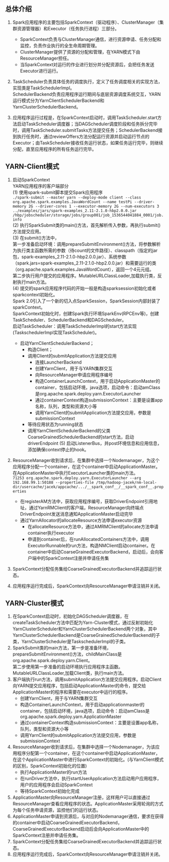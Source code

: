 ## 总体介绍  

1. Spark应用程序的主要包括SparkContext（驱动程序）、ClusterManager（集群资源管理器）和Executor（任务执行进程）三部分。  
    - SparkContext负责与ClusterManager通信，进行资源申请、任务分配和监控，负责作业执行的全生命周期管理。  
    - ClusterManager提供了资源的分配和管理，在YARN模式下由ResourceManager担任。  
    - 当SparkContext对运行的作业进行划分并分配资源后，会把任务发送Executor进行运行。  
    
2. TaskScheduler负责具体任务的调度执行，定义了任务调度相关的实现方法，实现类是TaskSchedulerImpl。  
SchedulerBackend负责应用程序运行期间与底层资源调度系统交互，YARN运行模式分为YarnClientSchedulerBackend和YarnClusterSchedulerBackend。  
3. 应用程序运行过程是，在SparkContext启动时，调用TaskScheduler.start方法启动TaskScheduler调度器；当DAGScheduler调度阶段和任务拆分完毕时，调用TaskScheduler.submitTasks方法提交任务；SchedulerBackend接到执行任务时，通过reviewOffers方法分配运行资源并启动运行节点的Executor；由TaskScheduler接收任务运行状态，如果任务运行完毕，则继续分配，直至应用程序的所有任务运行完毕。  
 
## YARN-Client模式  

1. 启动SparkContext  
YARN应用程序的客户端部分  
    (1) 使用spark-submit脚本提交Spark应用程序  
`./spark-submit --master yarn --deploy-mode client --class org.apache.spark.examples.JavaWordCount --name testPi --driver-memory 2G --driver-cores 1 --executor-memory 2G --num-executors 3 ../examples/jars/spark-examples_2.11-2.1.0-hbp2.0.0.jar /hbp/jobscheduler/storage/jobs/group001/job_1536544041884_0001/job.info`  
    (2) 执行SparkSubmit类的main()方法，首先解析传入参数，再执行submit()方法提交应用。  
    (3) 在submit()方法中，  
        第一步准备启动环境：调用prepareSubmitEnvironment()方法，将参数解析为执行类主函数所需的参数（待count的文件路径）、classpath（指定的jar包，spark-examples_2.11-2.1.0-hbp2.0.0.jar）、系统参数（spark.jars=spark-examples_2.11-2.1.0-hbp2.0.0.jar）和需要运行的类（org.apache.spark.examples.JavaWordCount），返回一个4元元组。  
        第二步执行用户提交的应用程序。MutableURLClassLoader,加载执行类，反射执行main方法。  
    (4) 提交的spark应用程序代码的开始一般是构造sparksession初始化或者sparkcontext初始化。  
    Spark 2.0引入了一个新的切入点SparkSession，SparkSession内部封装了sparkContext。  
    SparkContext初始化时，创建Spark执行环境SparkEnv(RPCEnv等)，创建TaskScheduler、SchedulerBackend和DAGScheduler。  
    启动TaskScheduler：调用TaskSchedulerImpl的start方法实现(TaskschedulerImpl实现TaskScheduler)。  
    - 启动YarnClientSchedulerBackend；  
        - 构造Client；  
        - 调用Client的submitApplication方法提交应用  
            - 连接LauncherBackend
            - 创建YarnClient，用于与YARN集群交互
            - 向ResourceManager申请应用程序编号
            - 构造ContainerLaunchContext，用于启动ApplicationMaster的container，包括启动环境，java选项，启动命令：启动amClass是org.apache.spark.deploy.yarn.ExecutorLauncher
            - 通过containerContext构造submissionContext：主要是设置app名称，队列，类型和资源大小等
            - 调用YarnClient的submitApplication方法提交应用，参数是submissionContext
        - 等待应用状态为running状态
        - 调用YarnClientSchedulerBackend的父类CoarseGrainedSchedulerBackend的start方法，启动driverEndpoint
    (5) 启动ListenerBus，并post环境信息和应用信息，添加确保context停止的hook。  
    
            
2. ResourceManager收到请求后，在集群中选择一个Nodemanager，为这个应用程序分配一个container，在这个container中启动ApplicationMaster。在ApplicationMaster中执行ExecutorLauncher类的main方法。  
    `71253 org.apache.spark.deploy.yarn.ExecutorLauncher --arg 192.168.99.1:50188 --properties-file /tmp/hadoop-jacek/nm-local-dir/usercache/jacek/appcache/.../__spark_conf__/__spark_conf__.properties`
    - 在registerAM方法中，获取应用程序编号，获取DriverEndpoint引用地址，通过YarnRMClient的客户端，ResourceManager向终端点DriverEndpoint发送消息通知ApplicationMaster启动完毕
    - 通过YarnAllocator的allocateResource方法申请executor资源  
        - 在allocateResource方法中，通过AMRMClient的allocate方法申请container执行executor
        - 申请到container后，在runAllocatedContainers方法中，调用ExecutorRunnable的run方法，构造NMClient启动container。在container中启动CoarseGrainedExecutorBackend，启动后，会向客户端中的SparkContext注册并申请任务集
        
3. SparkContext分配任务集给CoarseGrainedExecutorBackend并追踪运行状态。  

4. 应用程序运行完成后，SparkContext向ResourceManager申请注销并关闭。


## YARN-Cluster模式  
1. 在SparkContext启动时，初始化DAGScheduler调度器，在createTaskScheduler方法中匹配为Yarn-Cluster模式，通过反射初始化YarnClusterScheduler和YarnClusterSchedulerBackend两个对象，其中YarnClusterSchedulerBackend是CoarseGrainedSchedulerBackend的子类，YarnClusterScheduler是TaskschedulerImpl的子类。
2. SparkSubmit类的main方法，第一步是准备环境，prepareSubmitEnvironment()方法，childMainClass是org.apache.spark.deploy.yarn.Client。  
第二步使用第一步准备的启动环境执行应用程序主函数。MutableURLClassLoader,加载Client类，执行main方法。
3. 客户端执行run方法，调用submitApplication方法提交应用程序。启动Client向YARN提交应用程序，包括启动ApplicationMaster的命令，提交给ApplicationMaster的程序和需要在executor中运行的程序。  
    - 创建YarnClient，用于与YARN集群交互  
    - 构造ContainerLaunchContext，用于启动applicationmaster的container，包括启动环境，java选项，启动命令：启动amClass是org.apache.spark.deploy.yarn.ApplicationMaster  
    - 通过containerContext构造submissionContext：主要是设置app名称，队列，类型和资源大小等  
    - 调用YarnClient的submitApplication方法提交应用，参数是submissionContext
4. ResourceManager收到请求后，在集群中选择一个Nodemanager，为该应用程序分配第一个container，在这个container中启动ApplicationMaster，在这个ApplicationMaster中进行SparkContext的初始化。(与YarnClient模式的区别，SparkContext初始化的位置) 
    - 执行ApplicationMaster的run方法  
    - 在runDriver方法中，执行startUserApplication方法启动用户应用程序，用户的应用程序会启动SparkContext  
    - 等待SparkContext初始化完成
5. ApplicationMaster向ResourceManager注册，这样用户可以直接通过ResourceManager查看应用程序的状态。ApplicationMaster采用轮询的方式为每个任务申请资源，监控他们的运行状态。  
6. ApplicationMaster申请到资源后，与对应的Nodemanager通信，要求在获得的container中启动CoarseGrainedExecutorBackend，CoarseGrainedExecutorBackend启动后会向ApplicationMaster中的SparkContext注册并申请任务集。  
7. SparkContext分配任务集给CoarseGrainedExecutorBackend并追踪运行状态。  
8. 应用程序运行完成后，SparkContext向ResourceManager申请注销并关闭。
